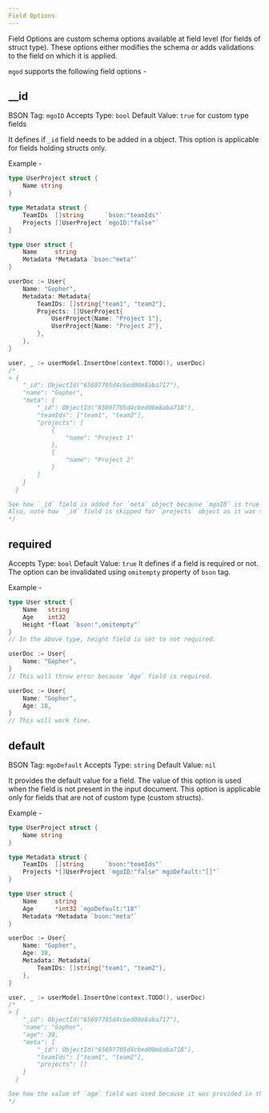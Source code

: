 ```yaml
---
Field Options
---
```


Field Options are custom schema options available at field level (for fields of struct type). These options either modifies the schema or adds validations to the field on which it is applied.

`mgod` supports the following field options -

## __id
BSON Tag: `mgoID`
Accepts Type: `bool`
Default Value: `true` for custom type fields

It defines if `_id` field needs to be added in a object. This option is applicable for fields holding structs only.

Example -
```go
type UserProject struct {
	Name string
}

type Metadata struct {
	TeamIDs  []string      `bson:"teamIds"`
	Projects []UserProject `mgoID:"false"`
}

type User struct {
	Name     string
	Metadata *Metadata `bson:"meta"`
}

userDoc := User{
	Name: "Gopher",
	Metadata: Metadata{
		TeamIDs: []string{"team1", "team2"},
		Projects: []UserProject{
			UserProject{Name: "Project 1"},
			UserProject{Name: "Project 2"},
		},
	},
}

user, _ := userModel.InsertOne(context.TODO(), userDoc)
/*
> {
	"_id": ObjectId("65697705d4cbed00e8aba717"),
	"name": "Gopher",
	"meta": {
		"_id": ObjectId("65697705d4cbed00e8aba718"),
		"teamIds": ["team1", "team2"],
		"projects": [
			{
				"name": "Project 1"
			},
			{
				"name": "Project 2"
			}
		]
	}
  }

See how `_id` field is added for `meta` object because `mgoID` is true by default for struct type fields.
Also, note how `_id` field is skipped for `projects` object as it was set to false explicitly in type declaration.
*/
```

## required
Accepts Type: `bool`
Default Value: `true`
It defines if a field is required or not. The option can be invalidated using `omitempty` property of `bson` tag.

Example -
```go
type User struct {
	Name   string
	Age    int32
	Height *float `bson:",omitempty"`
}
// In the above type, height field is set to not required.

userDoc := User{
	Name: "Gopher",
}
// This will throw error because `Age` field is required.

userDoc := User{
	Name: "Gopher",
	Age: 18,
}
// This will work fine.

```

## default
BSON Tag: `mgoDefault`
Accepts Type: `string`
Default Value: `nil`

It provides the default value for a field. The value of this option is used when the field is not present in the input document. This option is applicable only for fields that are not of custom type (custom structs).

Example -
```go
type UserProject struct {
	Name string
}

type Metadata struct {
	TeamIDs  []string      `bson:"teamIds"`
	Projects *[]UserProject `mgoID:"false" mgoDefault:"[]"`
}

type User struct {
	Name     string
	Age      *int32 `mgoDefault:"18"`
	Metadata *Metadata `bson:"meta"`
}

userDoc := User{
	Name: "Gopher",
	Age: 30,
	Metadata: Metadata{
		TeamIDs: []string{"team1", "team2"},
	},
}

user, _ := userModel.InsertOne(context.TODO(), userDoc)
/*
> {
	"_id": ObjectId("65697705d4cbed00e8aba717"),
	"name": "Gopher",
	"age": 30,
	"meta": {
		"_id": ObjectId("65697705d4cbed00e8aba718"),
		"teamIds": ["team1", "team2"],
		"projects": []
	}
  }

See how the value of `age` field was used because it was provided in the input doc and how the default value of `projects` field is used because it was missing from the input doc.
*/
```